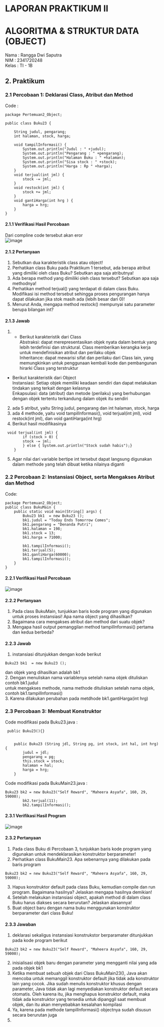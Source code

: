 # LAPORAN PRAKTIKUM II
# ALGORITMA & STRUKTUR DATA (OBJECT)
Nama  : Rangga Dwi Saputra <br>
NIM   : 2341720248 <br>
Kelas : TI - 1B <br>
## 2. Praktikum
### 2.1 Percobaan 1: Deklarasi Class, Atribut dan Method
Code :
```
package Pertemuan2_Object;

public class Buku23 {
    
    String judul, pengarang;
    int halaman, stock, harga;
    
    void tampilInformasi() {
        System.out.println("Judul : " +judul);
        System.out.println("Pengarang : " +pengarang);
        System.out.println("Halaman Buku : " +halaman);
        System.out.println("Sisa stock : " +stock);
        System.out.println("Harga : Rp " +harga);
    }
    void terjual(int jml) {
        stock -= jml;
    }
    void restock(int jml) {
        stock += jml;
    }
    void gantiHarga(int hrg ) {
        harga = hrg;
    }
}
```
#### 2.1.1 Verifikasi Hasil Percobaan
Dari compline code tersebut akan eror<br>
![image](./image/img1.png)
#### 2.1.2 Pertanyaan
1. Sebutkan dua karakteristik class atau object!<br>
2. Perhatikan class Buku pada Praktikum 1 tersebut, ada berapa atribut yang dimiliki oleh class
Buku? Sebutkan apa saja atributnya!<br>
3. Ada berapa method yang dimiliki oleh class tersebut? Sebutkan apa saja methodnya!<br>
4. Perhatikan method terjual() yang terdapat di dalam class Buku. Modifikasi isi method tersebut
sehingga proses pengurangan hanya dapat dilakukan jika stok masih ada (lebih besar dari 0)!<br>
5. Menurut Anda, mengapa method restock() mempunyai satu parameter berupa bilangan int?<br>
#### 2.1.3 Jawab
1. + Berikut karakteristik dari Class<br>
 Abstraksi: dapat merepresentasikan objek nyata dalam bentuk yang lebih terdefinisi dan struktural. Class memberikan kerangka kerja untuk mendefinisikan atribut dan perilaku objek<br>
 Inheritance: dapat mewarisi sifat dan perilaku dari Class lain, yang memungkinkan untuk penggunaan kembali kode dan pembangunan hirarki Class yang terstruktur<br>
+ Berikut karakteristik dari Object<br>
 Instansiasi: Setiap objek memiliki keadaan sendiri dan dapat melakukan tindakan yang terkait dengan kelasnya<br>
 Enkapsulasi: data (atribut) dan metode (perilaku) yang berhubungan dengan objek tertentu terkandung dalam objek itu sendiri<br>
2. ada 5 atribut, yaitu String judul, pengarang dan int halaman, stock, harga<br>
3. ada 4 methode, yaitu void tampilInformasi(), void terjual(int jml), void restock(int jml), dan void gantiHarga(int hrg)
4. Berikut hasil modifikasinya<br>
```
 void terjual(int jml) {
        if (stock > 0) {
        stock -= jml;
        } else { System.out.println("Stock sudah habis");}
    }
```
5. Agar nilai dari variable bertipe int tersebut dapat langsung digunakan dalam methode yang telah dibuat ketika nilainya diganti<br>

### 2.2 Percobaan 2: Instansiasi Object, serta Mengakses Atribut dan Method
Code: 
```
package Pertemuan2_Object;
public class BukuMain {
    public static void main(String[] args) {
        Buku23 bk1  = new Buku23 ();   
        bk1.judul = "Today Ends Tomorrow Comes";
        bk1.pengarang = "Denanda Putri";
        bk1.halaman = 198;
        bk1.stock = 13;
        bk1.harga = 71000;

        bk1.tampilInformasi();
        bk1.terjual(5);
        bk1.gantiHarga(60000);
        bk1.tampilInformasi();  
    }
}
```
#### 2.2.1 Verifikasi Hasil Percobaan
![image](./image/img2.png)
#### 2.2.2 Pertanyaan 
1. Pada class BukuMain, tunjukkan baris kode program yang digunakan untuk proses instansiasi!
Apa nama object yang dihasilkan?<br>
2. Bagaimana cara mengakses atribut dan method dari suatu objek?<br>
3. Mengapa hasil output pemanggilan method tampilInformasi() pertama dan kedua berbeda?<br>
#### 2.2.3 Jawab
1. instansiasi ditunjukkan dengan kode berikut<br>
```
Buku23 bk1  = new Buku23 ();
```
dan objek yang dihasilkan adalah bk1<br>
2. Dengan menuliskan nama variablenya setelah nama objek dituliskan contoh bk1.judul<br>
untuk mengakses methode, nama methode dituliskan setelah nama objek, contoh bk1.tampilInformasi()<br>
3. Karena dilakukan perubahan pada metdhode bk1.gantiHarga(int hrg)<br>

### 2.3 Percobaan 3: Membuat Konstruktor
Code modifikasi pada Buku23.java :
```
 public Buku23(){}
    

    public Buku23 (String jdl, String pg, int stock, int hal, int hrg) {
        judul = jdl;
        pengarang = pg;
        this.stock = stock;
        halaman = hal;
        harga = hrg;
    }
```
Code modifikasi pada BukuMain23.java :
```
Buku23 bk2 = new Buku23("Self Reward", "Maheera Asyafa", 160, 29, 59000);
        bk2.terjual(11);
        bk2.tampilInformasi();
```
#### 2.3.1 Verifikasi Hasil Program
![image](./image/img3.png)
#### 2.3.2 Pertanyaan
1. Pada class Buku di Percobaan 3, tunjukkan baris kode program yang digunakan untuk
mendeklarasikan konstruktor berparameter! <br>
2. Perhatikan class BukuMain23. Apa sebenarnya yang dilakukan pada baris program <br>
```
Buku23 bk2 = new Buku23("Self Reward", "Maheera Asyafa", 160, 29, 59000); 
```
3. Hapus konstruktor default pada class Buku, kemudian compile dan run program. Bagaimana
hasilnya? Jelaskan mengapa hasilnya demikian!
4. Setelah melakukan instansiasi object, apakah method di dalam class Buku harus diakses
secara berurutan? Jelaskan alasannya!
5. Buat object baru dengan nama buku<NamaMahasiswa> menggunakan konstruktor
berparameter dari class Buku!
#### 2.3.3 Jawaban
1. deklarasi sekaligus instansiasi konstrukstor berparamater ditunjukkan pada kode program berikut
```
Buku23 bk2 = new Buku23("Self Reward", "Maheera Asyafa", 160, 29, 59000);
```
2. inisialisasi objek baru dengan parameter yang mengganti nilai yang ada pada objek bk1
3. Ketika membuat sebuah objek dari Class BukuMain23(), Java akan mencoba untuk memanggil konstruktor default jika tidak ada konstruktor lain yang cocok. Jika sudah menulis konstruktor khusus dengan parameter, Java tidak akan lagi menyediakan konstruktor default secara otomatis. Oleh karena itu, jika menghapus konstruktor default, maka tidak ada konstruktor yang tersedia untuk dipanggil saat membuat objek, dan itu akan menyebabkan kesalahan kompilasi <br>
4. Ya, karena pada methode tampilInformasi() objectnya sudah disusun secara berurutan juga<br>
5.  